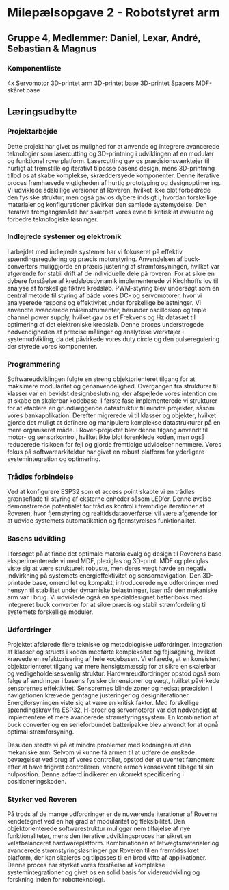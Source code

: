 # Milepælsopgave 2 - Robotstyret arm 

## Gruppe 4, Medlemmer: Daniel, Lexar, André, Sebastian & Magnus 

### Komponentliste

4x Servomotor
3D-printet arm
3D-printet base
3D-printet Spacers
MDF-skåret base


## Læringsudbytte
### Projektarbejde
Dette projekt har givet os mulighed for at anvende og integrere avancerede teknologier som lasercutting og 3D-printning i udviklingen af en modulær og funktionel roverplatform. Lasercutting gav os præcisionsværktøjer til hurtigt at fremstille og iterativt tilpasse basens design, mens 3D-printning tillod os at skabe komplekse, skræddersyede komponenter. Denne iterative proces fremhævede vigtigheden af hurtig prototyping og designoptimering. Vi udviklede adskillige versioner af Roveren, hvilket ikke blot forbedrede den fysiske struktur, men også gav os dybere indsigt i, hvordan forskellige materialer og konfigurationer påvirker den samlede systemydelse. Den iterative fremgangsmåde har skærpet vores evne til kritisk at evaluere og forbedre teknologiske løsninger.

### Indlejrede systemer og elektronik
I arbejdet med indlejrede systemer har vi fokuseret på effektiv spændingsregulering og præcis motorstyring. Anvendelsen af buck-converters muliggjorde en præcis justering af strømforsyningen, hvilket var afgørende for stabil drift af de individuelle dele på roveren. For at sikre en dybere forståelse af kredsløbsdynamik implementerede vi Kirchhoffs lov til analyse af forskellige fiktive kredsløb. PWM-styring blev undersøgt som en central metode til styring af både vores DC- og servomotorer, hvor vi analyserede respons og effektivitet under forskellige belastninger. Vi anvendte avancerede måleinstrumenter, herunder oscilloskop og triple channel power supply, hvilket gav os et Frekvens og Hz datasæt til optimering af det elektroniske kredsløb. Denne proces understregede nødvendigheden af præcise målinger og analytiske værktøjer i systemudvikling, da det påvirkede vores duty circle og den pulseregulering der styrede vores komponenter. 

### Programmering
Softwareudviklingen fulgte en streng objektorienteret tilgang for at maksimere modularitet og genanvendelighed. Overgangen fra strukturer til klasser var en bevidst designbeslutning, der afspejlede vores intention om at skabe en skalerbar kodebase. I første fase implementerede vi strukturer for at etablere en grundlæggende datastruktur til mindre projekter, såsom vores bankapplikation. Derefter migrerede vi til klasser og objekter, hvilket gjorde det muligt at definere og manipulere komplekse datastrukturer på en mere organiseret måde. I Rover-projektet blev denne tilgang anvendt til motor- og sensorkontrol, hvilket ikke blot forenklede koden, men også reducerede risikoen for fejl og gjorde fremtidige udvidelser nemmere. Vores fokus på softwarearkitektur har givet en robust platform for yderligere systemintegration og optimering.

### Trådløs forbindelse
Ved at konfigurere ESP32 som et access point skabte vi en trådløs grænseflade til styring af eksterne enheder såsom LED’er. Denne øvelse demonstrerede potentialet for trådløs kontrol i fremtidige iterationer af Roveren, hvor fjernstyring og realtidsdataoverførsel vil være afgørende for at udvide systemets automatikation og fjernstyrelses funktionalitet.

### Basens udvikling
I forsøget på at finde det optimale materialevalg og design til Roverens base eksperimenterede vi med MDF, plexiglas og 3D-print. MDF og plexiglas viste sig at være strukturelt robuste, men deres vægt havde en negativ indvirkning på systemets energieffektivitet og sensornavigation. Den 3D-printede base, omend let og kompakt, introducerede nye udfordringer med hensyn til stabilitet under dynamiske belastninger, især når den mekaniske arm var i brug. Vi udviklede også en specialdesignet batteriboks med integreret buck converter for at sikre præcis og stabil strømfordeling til systemets forskellige moduler. 

### Udfordringer
Projektet afslørede flere tekniske og metodologiske udfordringer. Integration af klasser og structs i koden medførte kompleksitet og fejlsøgning, hvilket krævede en refaktorisering af hele kodebasen. Vi erfarede, at en konsistent objektorienteret tilgang var mere hensigtsmæssig for at sikre en skalerbar og vedligeholdelsesvenlig struktur. Hardwareudfordringer opstod også som følge af ændringer i basens fysiske dimensioner og vægt, hvilket påvirkede sensorernes effektivitet. Sensorernes blinde zoner og nedsat præcision i navigationen krævede gentagne justeringer og designiterationer. Energiforsyningen viste sig at være en kritisk faktor. Med forskellige spændingskrav fra ESP32, H-broer og servomotorer var det nødvendigt at implementere et mere avancerede strømstyringssystem. En kombination af buck converter og en serieforbundet batteripakke blev anvendt for at opnå optimal strømforsyning. 

Desuden stødte vi på et mindre problemer med kodningen af den mekaniske arm. Selvom vi kunne få armen til at udføre de ønskede bevægelser ved brug af vores controller, opstod der et uventet fænomen: efter at have frigivet controlleren, vendte armen konsekvent tilbage til sin nulposition. Denne adfærd indikerer en ukorrekt specificering i positioneringskoden. 

### Styrker ved Roveren
På trods af de mange udfordringer er de nuværende iterationer af Roverne kendetegnet ved en høj grad af modularitet og fleksibilitet. Den objektorienterede softwarestruktur muliggør nem tilføjelse af nye funktionaliteter, mens den iterative udviklingsproces har sikret en velafbalanceret hardwareplatform. Kombinationen af letvægtsmaterialer og avancerede strømstyringsløsninger gør Roveren til en fremtidssikret platform, der kan skaleres og tilpasses til en bred vifte af applikationer. Denne proces har styrket vores forståelse af komplekse systemintegrationer og givet os en solid basis for videreudvikling og forskning inden for robotteknologi.







